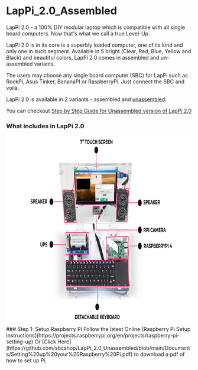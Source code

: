 # LapPi_2.0_Assembled

LapPi 2.0 - a 100% DIY modular laptop which is compatible with all single board computers. Now that's what we call a true Level-Up.

LapPi 2.0 is in its core is a superbly loaded computer, one of its kind and only one in such segment. Available in 5 bright (Clear, Red, Blue, Yellow and Black) and beautiful colors, LapPi 2.0 comes in assembled and un-assembled variants.

The users may choose any single board computer (SBC) for LapPi such as RockPi, Asus Tinker, BananaPI or RaspberryPi. Just connect the SBC and voilà.

LapPi 2.0 is available in 2 variants - assembled and [unassembled](https://github.com/sbcshop/LapPi_2.0_Unassembled).

You can checkout [Step by Step Guide for Unassembled version of LapPi 2.0](https://github.com/sbcshop/LapPi_2.0_Unassembled)

### What includes in LapPi 2.0
<img src="https://github.com/sbcshop/LapPi_2.0_Assembled/blob/main/images/LapPi_includes.jpg" width="733" height="512" >
### Step 1: Setup Raspberry Pi
   Follow the latest Online [Raspberry Pi Setup instructions](https://projects.raspberrypi.org/en/projects/raspberry-pi-setting-up)
   Or [Click Here](https://github.com/sbcshop/LapPi_2.0_Unassembled/blob/main/Documents/Setting%20up%20your%20Raspberry%20Pi.pdf) to download a pdf of how to set up Pi.
